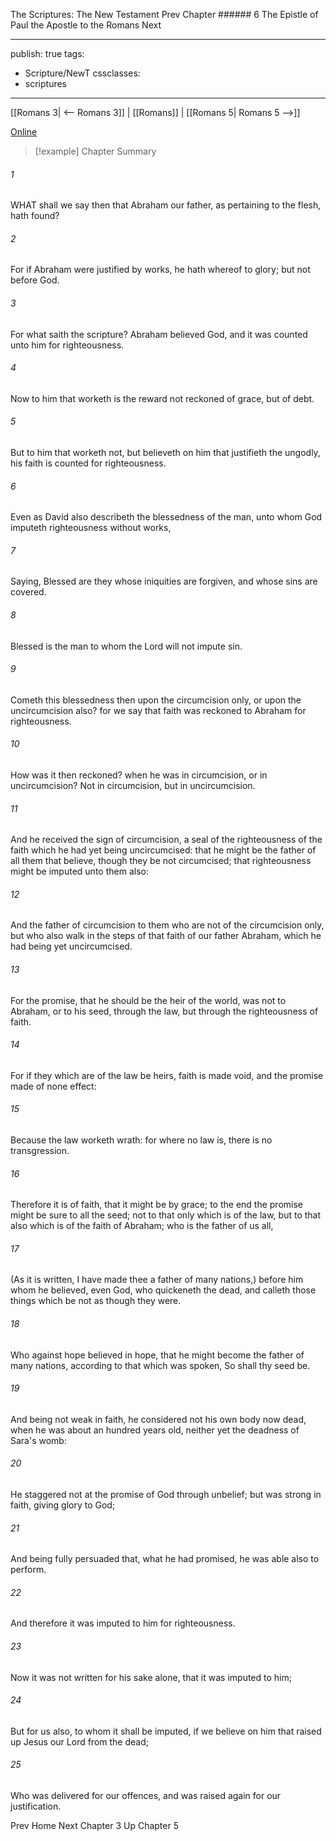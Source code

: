 The Scriptures: The New Testament
Prev
Chapter ###### 6
The Epistle of Paul the Apostle to the Romans
Next

---
publish: true
tags:
  - Scripture/NewT
cssclasses:
  - scriptures
---
[[Romans 3| <-- Romans 3]] | [[Romans]] | [[Romans 5| Romans 5 -->]]

[Online](https://churchofjesuschrist.org/study/scriptures/nt/rom/4?lang=eng)

>[!example] Chapter Summary
>
###### 1
WHAT shall we say then that Abraham our father, as pertaining to the flesh, hath found?
###### 2
For if Abraham were justified by works, he hath whereof to glory; but not before God.
###### 3
For what saith the scripture? Abraham believed God, and it was counted unto him for righteousness.
###### 4
Now to him that worketh is the reward not reckoned of grace, but of debt.
###### 5
But to him that worketh not, but believeth on him that justifieth the ungodly, his faith is counted for righteousness.
###### 6
Even as David also describeth the blessedness of the man, unto whom God imputeth righteousness without works,
###### 7
Saying, Blessed are they whose iniquities are forgiven, and whose sins are covered.
###### 8
Blessed is the man to whom the Lord will not impute sin.
###### 9
Cometh this blessedness then upon the circumcision only, or upon the uncircumcision also? for we say that faith was reckoned to Abraham for righteousness.
###### 10
How was it then reckoned? when he was in circumcision, or in uncircumcision? Not in circumcision, but in uncircumcision.
###### 11
And he received the sign of circumcision, a seal of the righteousness of the faith which he had yet being uncircumcised: that he might be the father of all them that believe, though they be not circumcised; that righteousness might be imputed unto them also:
###### 12
And the father of circumcision to them who are not of the circumcision only, but who also walk in the steps of that faith of our father Abraham, which he had being yet uncircumcised.
###### 13
For the promise, that he should be the heir of the world, was not to Abraham, or to his seed, through the law, but through the righteousness of faith.
###### 14
For if they which are of the law be heirs, faith is made void, and the promise made of none effect:
###### 15
Because the law worketh wrath: for where no law is, there is no transgression.
###### 16
Therefore it is of faith, that it might be by grace; to the end the promise might be sure to all the seed; not to that only which is of the law, but to that also which is of the faith of Abraham; who is the father of us all,
###### 17
(As it is written, I have made thee a father of many nations,) before him whom he believed, even God, who quickeneth the dead, and calleth those things which be not as though they were.
###### 18
Who against hope believed in hope, that he might become the father of many nations, according to that which was spoken, So shall thy seed be.
###### 19
And being not weak in faith, he considered not his own body now dead, when he was about an hundred years old, neither yet the deadness of Sara's womb:
###### 20
He staggered not at the promise of God through unbelief; but was strong in faith, giving glory to God;
###### 21
And being fully persuaded that, what he had promised, he was able also to perform.
###### 22
And therefore it was imputed to him for righteousness.
###### 23
Now it was not written for his sake alone, that it was imputed to him;
###### 24
But for us also, to whom it shall be imputed, if we believe on him that raised up Jesus our Lord from the dead;
###### 25
Who was delivered for our offences, and was raised again for our justification.

Prev
Home
Next
Chapter 3
Up
Chapter 5



